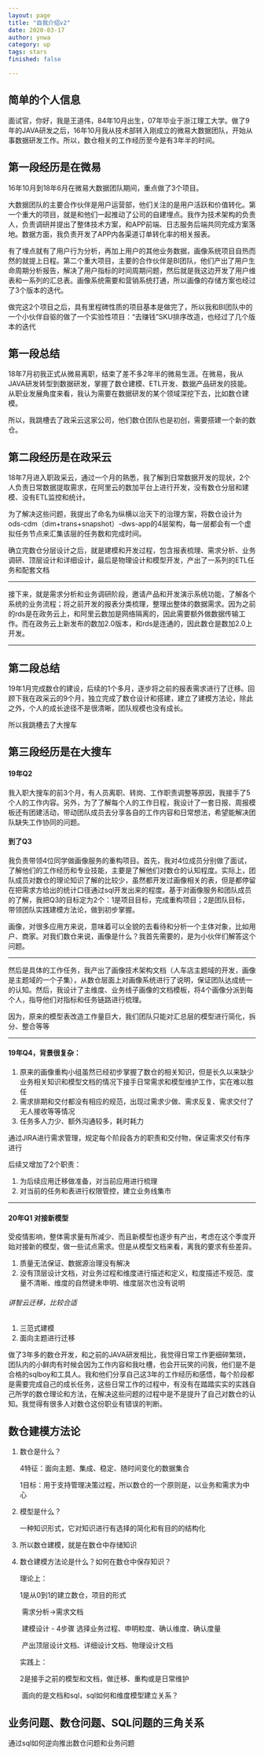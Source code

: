 ```yaml
---
layout: page
title: "自我介绍v2"
date: 2020-03-17
author: ynwa
category: up
tags: stars
finished: false

---
```

## 简单的个人信息

面试官，你好，我是王道伟，84年10月出生，07年毕业于浙江理工大学。做了9年的JAVA研发之后，16年10月我从技术部转入刚成立的微易大数据团队，开始从事数据研发工作。所以，数仓相关的工作经历至今是有3年半的时间。

## 第一段经历是在微易

16年10月到18年6月在微易大数据团队期间，重点做了3个项目。

大数据团队的主要合作伙伴是用户运营部，他们关注的是用户活跃和价值转化。第一个重大的项目，就是和他们一起推动了公司的自建埋点。我作为技术架构的负责人，负责调研并提出了整体技术方案，和APP前端、日志服务后端共同完成方案落地。数据方面，我负责开发了APP内各渠道订单转化率的相关报表。

有了埋点就有了用户行为分析，再加上用户的其他业务数据，画像系统项目自热而然的就提上日程。第二个重大项目，主要的合作伙伴是BI团队，他们产出了用户生命周期分析报告，解决了用户指标的时间周期问题，然后就是我这边开发了用户维表和一系列的汇总表。画像系统需要和营销系统打通，所以画像的存储方案也经过了3个版本的迭代。

做完这2个项目之后，具有里程碑性质的项目基本是做完了，所以我和BI团队中的一个小伙伴自驱的做了一个实验性项目：“去赚钱”SKU排序改造，也经过了几个版本的迭代

## 第一段总结

18年7月初我正式从微易离职，结束了差不多2年半的微易生涯。在微易，我从JAVA研发转型到数据研发，掌握了数仓建模、ETL开发、数据产品研发的技能。从职业发展角度来看，我认为需要在数据研发的某个领域深挖下去，比如数仓建模。

所以，我跳槽去了政采云这家公司，他们数仓团队也是初创，需要搭建一个新的数仓。

## 第二段经历是在政采云

18年7月进入职政采云，通过一个月的熟悉，我了解到日常数据开发的现状，2个人负责日常数据提取需求，在阿里云的数加平台上进行开发，没有数仓分层和建模、没有ETL监控和统计。

为了解决这些问题，我提出了命名为纵横以治天下的治理方案，将数仓设计为ods-cdm（dim+trans+snapshot）-dws-app的4层架构，每一层都会有一个虚拟任务节点来汇集该层的任务数和完成时间。

确立完数仓分层设计之后，就是建模和开发过程，包含报表梳理、需求分析、业务调研、顶层设计和详细设计，最后是物理设计和模型开发，产出了一系列的ETL任务和配套文档

****

接下来，就是需求分析和业务调研阶段，邀请产品和开发演示系统功能，了解各个系统的业务流程；将之前开发的报表分类梳理，整理出整体的数据需求。因为之前的rds是在政务云上，和阿里云数加是网络隔离的，因此需要额外做数据传输工作。而在政务云上新发布的数加2.0版本，和rds是连通的，因此数仓是数加2.0上开发。

****



## 第二段总结

19年1月完成数仓的建设，后续的1个多月，逐步将之前的报表需求进行了迁移。回顾下我在政采云的9个月，独立完成了数仓设计和搭建，建立了建模方法论，除此之外，个人的成长途径不是很清晰，团队规模也没有成长。

所以我跳槽去了大搜车

## 第三段经历是在大搜车

#### 19年Q2

我入职大搜车的前3个月，有人员离职、转岗、工作职责调整等原因，我接手了5个人的工作内容。另外，为了了解每个人的工作日程，我设计了一套日报、周报模板还有团建活动，带动团队成员去分享各自的工作内容和日常想法，希望能解决团队缺失工作协同的问题。

#### 到了Q3

我负责带领4位同学做画像服务的重构项目。首先，我对4位成员分别做了面试，了解他们的工作经历和专业技能，主要是了解他们对数仓的认知程度。实际上，团队成员对数仓的理论知识了解的比较少，虽然都开发过画像相关的表，但是都停留在把需求方给出的统计口径通过sql开发出来的程度。基于对画像服务和团队成员的了解，我把Q3的目标定为2个：1是项目目标，完成重构项目；2是团队目标，带领团队实践建模方法论，做到初步掌握。



画像，对很多应用方来说，意味着可以全貌的去看待和分析一个主体对象，比如用户、商家。对我们数仓来说，画像是什么？我首先需要的，是为小伙伴们解答这个问题。

****

然后是具体的工作任务，我产出了画像技术架构文档（人车店主题域的开发，画像是主题域的一个子集），从数仓层面上对画像系统进行了说明，保证团队达成统一的认知。然后，我设计了主维度、业务线子画像的文档模板，将4个画像分派到每个人，指导他们对指标和任务链路进行梳理。

因为，原来的模型表改造工作量巨大，我们团队只能对汇总层的模型进行简化，拆分、整合等等

****

#### 19年Q4，背景很复杂：

1. 原来的画像重构小组虽然已经初步掌握了数仓的相关知识，但是长久以来缺少业务相关知识和模型文档的情况下接手日常需求和模型维护工作，实在难以胜任
2. 需求排期和交付都没有相应的规范，出现过需求少做、需求反复、需求交付了无人接收等等情况
3. 任务多人力少、额外沟通较多，耗时耗力

通过JIRA进行需求管理，规定每个阶段各方的职责和交付物，保证需求交付有序进行

后续又增加了2个职责：

1. 为后续应用迁移做准备，对当前应用进行梳理
2. 对当前的任务和表进行权限管控，建立业务线集市



****



#### 20年Q1 对接新模型

受疫情影响，整体需求量有所减少、而且新模型也逐步有产出，考虑在这个季度开始对接新的模型，做一些试点需求。但是从模型文档来看，离我的要求有些差异。

1. 质量无法保证、数据源治理没有解决
2. 没有顶层设计文档，对业务过程和维度进行描述和定义，粒度描述不规范、度量不清晰、维度的自然键未申明、维度层次也没有说明

###### 讲智云迁移，比较合适

1. 三范式建模
2. 面向主题进行迁移



做了3年多的数仓开发，和之前的JAVA研发相比，我觉得日常工作更细碎繁琐，团队内的小鲜肉有时候会因为工作内容和我吐槽，也会开玩笑的问我，他们是不是合格的sqlboy和工具人。我和他们分享自己这3年的工作经历和感悟，每个阶段都是需要完成自己的成长任务，这些日常工作的过程中，有没有在踏踏实实的实践自己所学的数仓理论和方法，在解决这些问题的过程中是不是提升了自己对数仓的认知。我觉得有很多人对数仓这份职业有错误的判断。





## 数仓建模方法论

1. 数仓是什么？

   4特征：面向主题、集成、稳定、随时间变化的数据集合

   1目标：用于支持管理决策过程，所以数仓的一个原则是，以业务和需求为中心

2. 模型是什么？

   一种知识形式，它对知识进行有选择的简化和有目的的结构化

3. 所以数仓建模，就是在数仓中存储知识

4. 数仓建模方法论是什么？如何在数仓中保存知识？

   理论上：

   1是从0到1的建立数仓，项目的形式

   ​	需求分析->需求文档

   ​	建模设计 - 4步骤 选择业务过程、申明粒度、确认维度、确认度量

   ​	产出顶层设计文档、详细设计文档、物理设计文档

   实践上：

   2是接手之前的模型和文档，做迁移、重构或是日常维护

   ​	面向的是文档和sql，sql如何和维度模型建立关系？



## 业务问题、数仓问题、SQL问题的三角关系

通过sql如何逆向推出数仓问题和业务问题